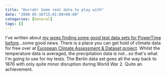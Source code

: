 ```yaml
---
title: "Hurrah! Some real data to play with"
date: "2008-05-16T15:01:08+00:00"
categories: [General]
tags: []
---
```


I've written about <a href="http://techteapot.com/whither-met-office-openness/">my woes finding some good test data sets for PowerTime before</a>...some good news. There is a place you can get hold of climate data for free over at <a href="http://eca.knmi.nl/">European Climate Assessment &amp; Dataset project</a>. Whilst the temperature data is averaged, the precipitation data is not...so that's what I'm going to use for my tests. The Berlin data set goes all the way back to 1876 with only quite minor disruption during World War 2. Quite an achievement.
